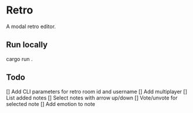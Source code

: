# Retro

A modal retro editor.

## Run locally

cargo run .

## Todo

[] Add CLI parameters for retro room id and username
[] Add multiplayer
[] List added notes
[] Select notes with arrow up/down
[] Vote/unvote for selected note
[] Add emotion to note